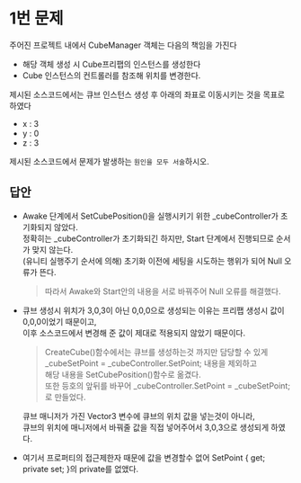 # 1번 문제

주어진 프로젝트 내에서 CubeManager 객체는 다음의 책임을 가진다
- 해당 객체 생성 시 Cube프리팹의 인스턴스를 생성한다
- Cube 인스턴스의 컨트롤러를 참조해 위치를 변경한다.

제시된 소스코드에서는 큐브 인스턴스 생성 후 아래의 좌표로 이동시키는 것을 목표로 하였다
- x : 3
- y : 0
- z : 3

제시된 소스코드에서 문제가 발생하는 `원인을 모두 서술`하시오.

## 답안
- Awake 단계에서 SetCubePosition()을 실행시키기 위한 _cubeController가 초기화되지 않았다.     
    정확히는 _cubeController가 초기화되긴 하지만, Start 단계에서 진행되므로 순서가 맞지 않는다.     
    (유니티 실행주기 순서에 의해) 초기화 이전에 세팅을 시도하는 행위가 되어 Null 오류가 뜬다.
    > 따라서 Awake와 Start안의 내용을 서로 바꿔주어 Null 오류를 해결했다.


- 큐브 생성시 위치가 3,0,3이 아닌 0,0,0으로 생성되는 이유는 프리팹 생성시 값이 0,0,0이었기 때문이고,    
    이후 소스코드에서 변경해 준 값이 제대로 적용되지 않았기 때문이다.        
    > CreateCube()함수에서는 큐브를 생성하는것 까지만 담당할 수 있게     
        _cubeSetPoint = _cubeController.SetPoint; 내용을 제외하고     
        해당 내용을 SetCubePosition()함수로 옮겼다.    
    >  또한 등호의 앞뒤를 바꾸어 _cubeController.SetPoint = _cubeSetPoint; 로 만들었다.
    
    큐브 매니저가 가진 Vector3 변수에 큐브의 위치 값을 넣는것이 아니라,     
    큐브의 위치에 매니저에서 바꿔줄 값을 직접 넣어주어서 3,0,3으로 생성되게 하였다.

- 여기서 프로퍼티의 접근제한자 때문에 값을 변경할수 없어 SetPoint { get; private set; }의 private를 없앴다.

